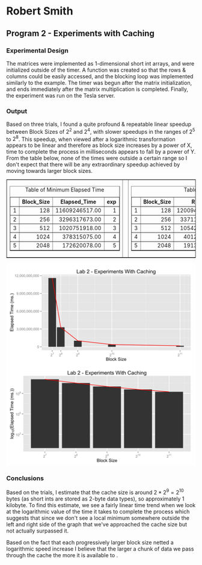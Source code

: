 


# Robert Smith

## Program 2 - Experiments with Caching

### Experimental Design

The matrices were implemented as 1-dimensional short int arrays, and were initialized outside of the timer. A function was created so that the rows & columns could be easily accessed, and the blocking loop was implemented similarly to the example. The timer was begun after the matrix initialization, and ends immediately after the matrix multiplication is completed. Finally, the experiment was run on the Tesla server. 

### Output

Based on three trials, I found a quite profound & repeatable linear speedup between Block Sizes of $2^2$ and $2^4$, with slower speedups in the ranges of $2^5$ to $2^8$. This speedup, when viewed after a logarithmic transformation appears to be linear and therefore as block size increases by a power of X, time to complete the process in milliseconds appears to fall by a power of Y. From the table below, none of the times were outside a certain range so I don't expect that there will be any extraordinary speedup achieved by moving towards larger block sizes. 

<div align="center"> <TABLE border=1> <TR> <TD><TABLE border=1>
<CAPTION ALIGN="top"> Table of Minimum Elapsed Time </CAPTION>
<TR> <TH>  </TH> <TH> Block_Size </TH> <TH> Elapsed_Time </TH> <TH> exp </TH>  </TR>
  <TR> <TD align="right"> 1 </TD> <TD align="right"> 128 </TD> <TD align="right"> 11609246517.00 </TD> <TD align="right">   1 </TD> </TR>
  <TR> <TD align="right"> 2 </TD> <TD align="right"> 256 </TD> <TD align="right"> 3296317673.00 </TD> <TD align="right">   2 </TD> </TR>
  <TR> <TD align="right"> 3 </TD> <TD align="right"> 512 </TD> <TD align="right"> 1020751918.00 </TD> <TD align="right">   3 </TD> </TR>
  <TR> <TD align="right"> 4 </TD> <TD align="right"> 1024 </TD> <TD align="right"> 378315075.00 </TD> <TD align="right">   4 </TD> </TR>
  <TR> <TD align="right"> 5 </TD> <TD align="right"> 2048 </TD> <TD align="right"> 172620078.00 </TD> <TD align="right">   5 </TD> </TR>
   </TABLE>
</TD> <TD> </TD> <TD><TABLE border=1>
<CAPTION ALIGN="top"> Table of Elapsed Times from All Runs </CAPTION>
<TR> <TH>  </TH> <TH> Block_Size </TH> <TH> Run_1 </TH> <TH> Run_2 </TH> <TH> Run_3 </TH>  </TR>
  <TR> <TD align="right"> 1 </TD> <TD align="right"> 128 </TD> <TD align="right"> 12009457221.00 </TD> <TD align="right"> 11767414877.00 </TD> <TD align="right"> 11609246517.00 </TD> </TR>
  <TR> <TD align="right"> 2 </TD> <TD align="right"> 256 </TD> <TD align="right"> 3371129591.00 </TD> <TD align="right"> 3296317673.00 </TD> <TD align="right"> 3329279572.00 </TD> </TR>
  <TR> <TD align="right"> 3 </TD> <TD align="right"> 512 </TD> <TD align="right"> 1054266209.00 </TD> <TD align="right"> 1020751918.00 </TD> <TD align="right"> 1051972836.00 </TD> </TR>
  <TR> <TD align="right"> 4 </TD> <TD align="right"> 1024 </TD> <TD align="right"> 401296923.00 </TD> <TD align="right"> 378315075.00 </TD> <TD align="right"> 399331565.00 </TD> </TR>
  <TR> <TD align="right"> 5 </TD> <TD align="right"> 2048 </TD> <TD align="right"> 191392568.00 </TD> <TD align="right"> 172620078.00 </TD> <TD align="right"> 186360725.00 </TD> </TR>
   </TABLE>
</TD> </TR> </TABLE> </div><img src="figure/unnamed-chunk-21.svg" title="plot of chunk unnamed-chunk-2" alt="plot of chunk unnamed-chunk-2" style="display: block; margin: auto;" /><img src="figure/unnamed-chunk-22.svg" title="plot of chunk unnamed-chunk-2" alt="plot of chunk unnamed-chunk-2" style="display: block; margin: auto;" />


### Conclusions

Based on the trials, I estimate that the cache size is around $2 * 2^9 = 2^{10}$ bytes (as short ints are stored as 2-byte data types), so approximately 1 kilobyte. To find this estimate, we see a fairly linear time trend when we look at the logarithmic value of the time it takes to complete the process which suggests that since we don't see a local minimum somewhere outside the left and right side of the graph that we've approached the cache size but not actually surpassed it. 

Based on the fact that each progressively larger block size netted a logarithmic speed increase I believe that the larger a chunk of data we pass through the cache the more it is available to .


